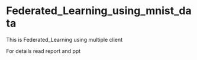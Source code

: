# Federated_Learning_using_mnist_data
This is Federated_Learning using multiple client

For details read report and ppt
